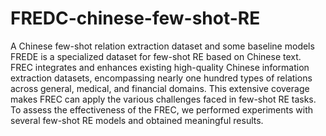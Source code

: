 # FREDC-chinese-few-shot-RE
A Chinese few-shot relation extraction dataset and some baseline models
FREDE is a specialized dataset for few-shot RE based on Chinese text. FREC integrates and enhances existing high-quality Chinese information extraction datasets, encompassing nearly one hundred types of relations across general, medical, and financial domains. This extensive coverage makes FREC can apply the various challenges faced in few-shot RE tasks. To assess the effectiveness of the FREC, we performed experiments with several few-shot RE models and obtained meaningful results. 
